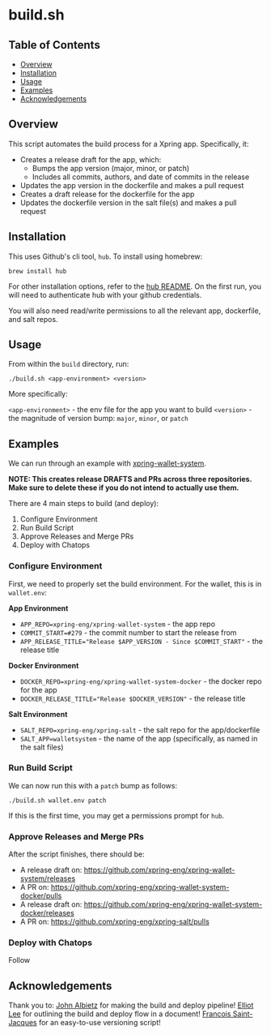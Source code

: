 # build.sh 

## Table of Contents
- [Overview](#overview)
- [Installation](#installation)
- [Usage](#usage)
- [Examples](#examples)
- [Acknowledgements](#acknowledgements) 

## Overview <a name="overview"></a>
This script automates the build process for a Xpring app. Specifically, it:
- Creates a release draft for the app, which:
  - Bumps the app version (major, minor, or patch)
  - Includes all commits, authors, and date of commits in the release 
- Updates the app version in the dockerfile and makes a pull request
- Creates a draft release for the dockerfile for the app
- Updates the dockerfile version in the salt file(s) and makes a pull request

## Installation <a name="installation"></a>
This uses Github's cli tool, `hub`. To install using homebrew:

`brew install hub`

For other installation options, refer to the [hub README](https://github.com/github/hub). On the first run, you will need to
authenticate hub with your github credentials.

You will also need read/write permissions to all the relevant app, dockerfile, and salt repos.

## Usage <a name="usage"></a>
From within the `build` directory, run:

`./build.sh <app-environment> <version>`

More specifically:

`<app-environment>` - the env file for the app you want to build
`<version>` - the magnitude of version bump: `major`, `minor`, or `patch`

## Examples <a name="examples"></a>
We can run through an example with [xpring-wallet-system](https://github.com/xpring-eng/xpring-wallet-system).

__NOTE: This creates release DRAFTS and PRs across three repositories. Make sure to delete these if you do not intend
to actually use them.__

There are 4 main steps to build (and deploy):
1. Configure Environment
2. Run Build Script 
3. Approve Releases and Merge PRs 
4. Deploy with Chatops

### Configure Environment 
First, we need to properly set the build environment. For the wallet, this is in `wallet.env`:

__App Environment__
* `APP_REPO=xpring-eng/xpring-wallet-system` - the app repo 
* `COMMIT_START=#279` - the commit number to start the release from
* `APP_RELEASE_TITLE="Release $APP_VERSION - Since $COMMIT_START"` - the release title

__Docker Environment__
* `DOCKER_REPO=xpring-eng/xpring-wallet-system-docker` - the docker repo for the app
* `DOCKER_RELEASE_TITLE="Release $DOCKER_VERSION"` - the release title

__Salt Environment__
* `SALT_REPO=xpring-eng/xpring-salt` - the salt repo for the app/dockerfile 
* `SALT_APP=walletsystem` - the name of the app (specifically, as named in the salt files)

### Run Build Script 
We can now run this with a `patch` bump as follows:

`./build.sh wallet.env patch`

If this is the first time, you may get a permissions prompt for `hub`.

### Approve Releases and Merge PRs
After the script finishes, there should be:
- A release draft on: https://github.com/xpring-eng/xpring-wallet-system/releases
- A PR on: https://github.com/xpring-eng/xpring-wallet-system-docker/pulls
- A release draft on: https://github.com/xpring-eng/xpring-wallet-system-docker/releases
- A PR on: https://github.com/xpring-eng/xpring-salt/pulls


### Deploy with Chatops
Follow 

## Acknowledgements <a name="acknowledgements"></a>
Thank you to:
[John Albietz](https://github.com/inthecloud247) for making the build and deploy pipeline!
[Elliot Lee](https://github.com/intelliot) for outlining the build and deploy flow in a document! 
[Francois Saint-Jacques](https://github.com/fsaintjacques) for an easy-to-use versioning script! 
